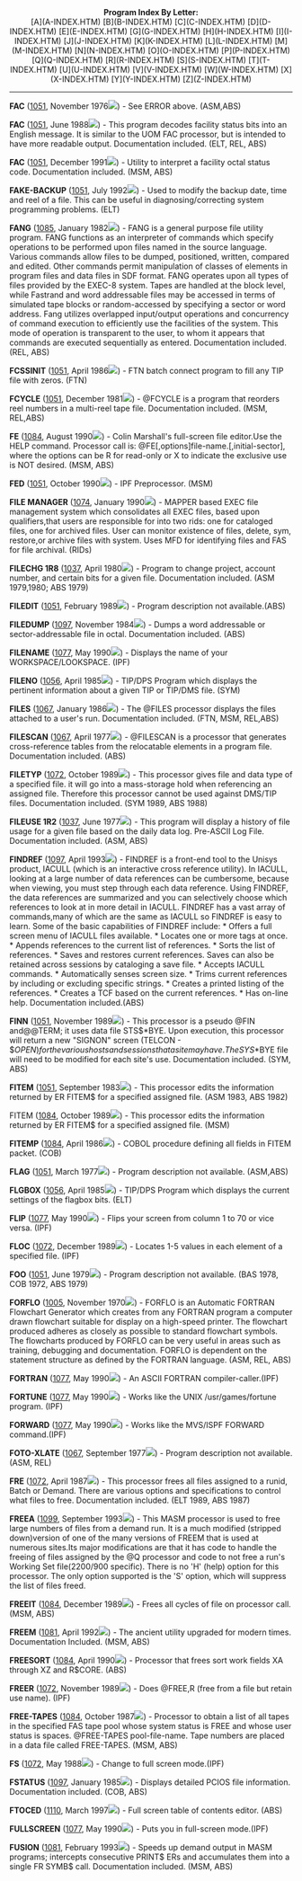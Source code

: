 <x-sas-window top="66" bottom="768" left="8" right="538">



<center><b>Program Index By Letter:</b></center>

<center>[A](A-INDEX.HTM) [B](B-INDEX.HTM)
[C](C-INDEX.HTM) [D](D-INDEX.HTM)
[E](E-INDEX.HTM) [G](G-INDEX.HTM)
[H](H-INDEX.HTM) [I](I-INDEX.HTM)
[J](J-INDEX.HTM) [K](K-INDEX.HTM)
[L](L-INDEX.HTM) [M](M-INDEX.HTM)
[N](N-INDEX.HTM) [O](O-INDEX.HTM)
[P](P-INDEX.HTM) [Q](Q-INDEX.HTM)
[R](R-INDEX.HTM) [S](S-INDEX.HTM)
[T](T-INDEX.HTM) [U](U-INDEX.HTM)
[V](V-INDEX.HTM) [W](W-INDEX.HTM)
[X](X-INDEX.HTM) [Y](Y-INDEX.HTM)
[Z](Z-INDEX.HTM)</center>


&#10;
- - -
<b>FAC</b> ([1051](1051/INDEX.HTM), November 1976![](../IMAGES/OS2200.JPG)) - See ERROR above. (ASM,ABS)


<b>FAC</b> ([1051](1065/INDEX.HTM), June 1988![](../IMAGES/OS2200.JPG)) - This program decodes facility status bits
into an English message. It is similar to the UOM FAC processor, but
is intended to have more readable output. Documentation included.
(ELT, REL, ABS)


<b>FAC</b> ([1051](1081/INDEX.HTM), December 1991![](../IMAGES/OS2200.JPG)) - Utility to interpret a facility octal status
code. Documentation included. (MSM, ABS)


<b>FAKE-BACKUP</b> ([1051](1081/INDEX.HTM), July
1992![](../IMAGES/OS2200.JPG)) - Used to modify the backup date, time and reel
of a file. This can be useful in diagnosing/correcting system
programming problems. (ELT)


<b>FANG</b> ([1085](1085/INDEX.HTM), January 1982![](../IMAGES/OS2200.JPG)) - FANG is a general purpose file utility
program. FANG functions as an interpreter of commands which specify
operations to be performed upon files named in the source language.
Various commands allow files to be dumped, positioned, written,
compared and edited. Other commands permit manipulation of classes of
elements in program files and data files in SDF format. FANG operates
upon all types of files provided by the EXEC-8 system. Tapes are
handled at the block level, while Fastrand and word addressable files
may be accessed in terms of simulated tape blocks or random-accessed
by specifying a sector or word address. Fang utilizes overlapped
input/output operations and concurrency of command execution to
efficiently use the facilities of the system. This mode of operation
is transparent to the user, to whom it appears that commands are
executed sequentially as entered. Documentation included. (REL, ABS)


<b>FCSSINIT</b> ([1051](1065/INDEX.HTM), April 1986![](../IMAGES/OS2200.JPG)) - FTN batch connect program to fill any TIP
file with zeros. (FTN)


<b>FCYCLE</b> ([1051](1067/INDEX.HTM), December
1981![](../IMAGES/OS2200.JPG)) - @FCYCLE is a program that reorders reel
numbers in a multi-reel tape file. Documentation included. (MSM,
REL,ABS)


<b>FE</b> ([1084](1084/INDEX.HTM), August 1990![](../IMAGES/OS2200.JPG)) - Colin Marshall's full-screen file editor.Use
the HELP command. Processor call is:
@FE[,options]file-name.[,initial-sector], where the options can be R
for read-only or X to indicate the exclusive use is NOT desired.
(MSM, ABS)


<b>FED</b> ([1051](1081/INDEX.HTM), October 1990![](../IMAGES/OS2200.JPG)) - IPF Preprocessor. (MSM)


<b>FILE MANAGER</b> ([1074](1074/INDEX.HTM), January
1990![](../IMAGES/OS2200.JPG)) - MAPPER based EXEC file management system
which consolidates all EXEC files, based upon qualifiers,that users
are responsible for into two rids: one for cataloged files, one for
archived files. User can monitor existence of files, delete, sym,
restore,or archive files with system. Uses MFD for identifying files
and FAS for file archival. (RIDs)


<b>FILECHG 1R8</b> ([1037](1037/INDEX.HTM), April
1980![](../IMAGES/OS2200.JPG)) - Program to change project, account number,
and certain bits for a given file. Documentation included. (ASM
1979,1980; ABS 1979)


<b>FILEDIT</b> ([1051](1067/INDEX.HTM), February
1989![](../IMAGES/OS2200.JPG)) - Program description not available.(ABS)


<b>FILEDUMP</b> ([1097](1097/INDEX.HTM), November
1984![](../IMAGES/OS2200.JPG)) - Dumps a word addressable or
sector-addressable file in octal. Documentation included. (ABS)


<b>FILENAME</b> ([1077](1077/INDEX.HTM), May 1990![](../IMAGES/OS2200.JPG)) - Displays the name of your
WORKSPACE/LOOKSPACE. (IPF)


<b>FILENO</b> ([1056](1056/INDEX.HTM), April 1985![](../IMAGES/OS2200.JPG)) - TIP/DPS Program which displays the pertinent
information about a given TIP or TIP/DMS file. (SYM)


<b>FILES</b> ([1067](1067/INDEX.HTM), January 1986![](../IMAGES/OS2200.JPG)) - The @FILES processor displays the files
attached to a user's run. Documentation included. (FTN, MSM, REL,ABS)


<b>FILESCAN</b> ([1067](1067/INDEX.HTM), April 1977![](../IMAGES/OS2200.JPG)) - @FILESCAN is a processor that generates
cross-reference tables from the relocatable elements in a program
file. Documentation included. (ABS)


<b>FILETYP</b> ([1072](1072/INDEX.HTM), October
1989![](../IMAGES/OS2200.JPG)) - This processor gives file and data type of a
specified file. it will go into a mass-storage hold when referencing
an assigned file. Therefore this processor cannot be used against
DMS/TIP files. Documentation included. (SYM 1989, ABS 1988)


<b>FILEUSE 1R2</b> ([1037](1037/INDEX.HTM), June
1977![](../IMAGES/OS2200.JPG)) - This program will display a history of file
usage for a given file based on the daily data log. Pre-ASCII Log
File. Documentation included. (ASM, ABS)


<b>FINDREF</b> ([1097](1097/INDEX.HTM), April 1993![](../IMAGES/OS2200.JPG)) - FINDREF is a front-end tool to the Unisys
product, IACULL (which is an interactive cross reference utility). In
IACULL, looking at a large number of data references can be
cumbersome, because when viewing, you must step through each data
reference. Using FINDREF, the data references are summarized and you
can selectively choose which references to look at in more detail in
IACULL. FINDREF has a vast array of commands,many of which are the
same as IACULL so FINDREF is easy to learn. Some of the basic
capabilities of FINDREF include: * Offers a full screen menu of
IACULL files available. * Locates one or more tags at once. * Appends
references to the current list of references. * Sorts the list of
references. * Saves and restores current references. Saves can also
be retained across sessions by cataloging a save file. * Accepts
IACULL commands. * Automatically senses screen size. * Trims current
references by including or excluding specific strings. * Creates a
printed listing of the references. * Creates a TCF based on the
current references. * Has on-line help. Documentation included.(ABS)


<b>FINN</b> ([1051](1072/INDEX.HTM), November 1989![](../IMAGES/OS2200.JPG)) - This processor is a pseudo @FIN and@@TERM; it
uses data file STS$*BYE. Upon execution, this processor will return a
new "SIGNON" screen (TELCON - $$OPEN) for the various hosts and
sessions that a site may have. The SYS$*BYE file will need to be
modified for each site's use. Documentation included. (SYM, ABS)


<b>FITEM</b> ([1051](1051/INDEX.HTM), September
1983![](../IMAGES/OS2200.JPG)) - This processor edits the information returned
by ER FITEM$ for a specified assigned file. (ASM 1983, ABS 1982)


FITEM ([1084](1084/INDEX.HTM), October 1989![](../IMAGES/OS2200.JPG)) - This processor edits the information returned
by ER FITEM$ for a specified assigned file. (MSM)


<b>FITEMP</b> ([1084](1084/INDEX.HTM), April 1986![](../IMAGES/OS2200.JPG)) - COBOL procedure defining all fields in FITEM
packet. (COB)


<b>FLAG</b> ([1051](1051/INDEX.HTM), March 1977![](../IMAGES/OS2200.JPG)) - Program description not available. (ASM,ABS)


<b>FLGBOX</b> ([1056](1056/INDEX.HTM), April 1985![](../IMAGES/OS2200.JPG)) - TIP/DPS Program which displays the current
settings of the flagbox bits. (ELT)


<b>FLIP</b> ([1077](1077/INDEX.HTM), May 1990![](../IMAGES/OS2200.JPG)) - Flips your screen from column 1 to 70 or vice
versa. (IPF)


<b>FLOC</b> ([1072](1072/INDEX.HTM), December 1989![](../IMAGES/OS2200.JPG)) - Locates 1-5 values in each element of a
specified file. (IPF)


<b>FOO</b> ([1051](1051/INDEX.HTM), June 1979![](../IMAGES/OS2200.JPG)) - Program description not available. (BAS 1978,
COB 1972, ABS 1979)


<b>FORFLO</b> ([1005](1005/INDEX.HTM), November
1970![](../IMAGES/OS2200.JPG)) - FORFLO is an Automatic FORTRAN Flowchart
Generator which creates from any FORTRAN program a computer drawn
flowchart suitable for display on a high-speed printer. The flowchart
produced adheres as closely as possible to standard flowchart
symbols. The flowcharts produced by FORFLO can be very useful in
areas such as training, debugging and documentation. FORFLO is
dependent on the statement structure as defined by the FORTRAN
language. (ASM, REL, ABS)


<b>FORTRAN</b> ([1077](1077/INDEX.HTM), May 1990![](../IMAGES/OS2200.JPG)) - An ASCII FORTRAN compiler-caller.(IPF)


<b>FORTUNE</b> ([1077](1077/INDEX.HTM), May 1990![](../IMAGES/OS2200.JPG)) - Works like the UNIX /usr/games/fortune
program. (IPF)


<b>FORWARD</b> ([1077](1077/INDEX.HTM), May 1990![](../IMAGES/OS2200.JPG)) - Works like the MVS/ISPF FORWARD command.(IPF)


<b>FOTO-XLATE</b> ([1067](1067/INDEX.HTM), September
1977![](../IMAGES/OS2200.JPG)) - Program description not available. (ASM, REL)


<b>FRE</b> ([1072](1072/INDEX.HTM), April 1987![](../IMAGES/OS2200.JPG)) - This processor frees all files assigned to a
runid, Batch or Demand. There are various options and specifications
to control what files to free. Documentation included. (ELT 1989, ABS
1987)


<b>FREEA</b> ([1099](1099/INDEX.HTM), September
1993![](../IMAGES/OS2200.JPG)) - This MASM processor is used to free large
numbers of files from a demand run. It is a much modified (stripped
down)version of one of the many versions of FREEM that is used at
numerous sites.Its major modifications are that it has code to handle
the freeing of files assigned by the @Q processor and code to not
free a run's Working Set file(2200/900 specific). There is no 'H'
(help) option for this processor. The only option supported is the
'S' option, which will suppress the list of files freed.


<b>FREEIT</b> ([1084](1084/INDEX.HTM), December
1989![](../IMAGES/OS2200.JPG)) - Frees all cycles of file on processor call.
(MSM, ABS)


<b>FREEM</b> ([1081](1081/INDEX.HTM), April 1992![](../IMAGES/OS2200.JPG)) - The ancient utility upgraded for modern
times. Documentation Included. (MSM, ABS)


<b>FREESORT</b> ([1084](1084/INDEX.HTM), April 1990![](../IMAGES/OS2200.JPG)) - Processor that frees sort work fields XA
through XZ and R$CORE. (ABS)


<b>FREER</b> ([1072](1072/INDEX.HTM), November 1989![](../IMAGES/OS2200.JPG)) - Does @FREE,R (free from a file but retain use
name). (IPF)


<b>FREE-TAPES</b> ([1084](1084/INDEX.HTM), October
1987![](../IMAGES/OS2200.JPG)) - Processor to obtain a list of all tapes in
the specified FAS tape pool whose system status is FREE and whose
user status is spaces. @FREE-TAPES pool-file-name. Tape numbers are
placed in a data file called FREE-TAPES. (MSM, ABS)


<b>FS</b> ([1072](1072/INDEX.HTM), May 1988![](../IMAGES/OS2200.JPG)) - Change to full screen mode.(IPF)


<b>FSTATUS</b> ([1097](1097/INDEX.HTM), January
1985![](../IMAGES/OS2200.JPG)) - Displays detailed PCIOS file information.
Documentation included. (COB, ABS)


<b>FTOCED</b> ([1110](1110/INDEX.HTM), March 1997![](../IMAGES/OS2200.JPG)) - Full screen table of contents editor. (ABS)


<b>FULLSCREEN</b> ([1077](1077/INDEX.HTM), May 1990![](../IMAGES/OS2200.JPG)) - Puts you in full-screen mode.(IPF)


<b>FUSION</b> ([1081](1081/INDEX.HTM), February
1993![](../IMAGES/OS2200.JPG)) - Speeds up demand output in MASM programs;
intercepts consecutive PRINT$ ERs and accumulates them into a single
FR SYMB$ call. Documentation included. (MSM, ABS)


&nbsp;


</x-sas-window>